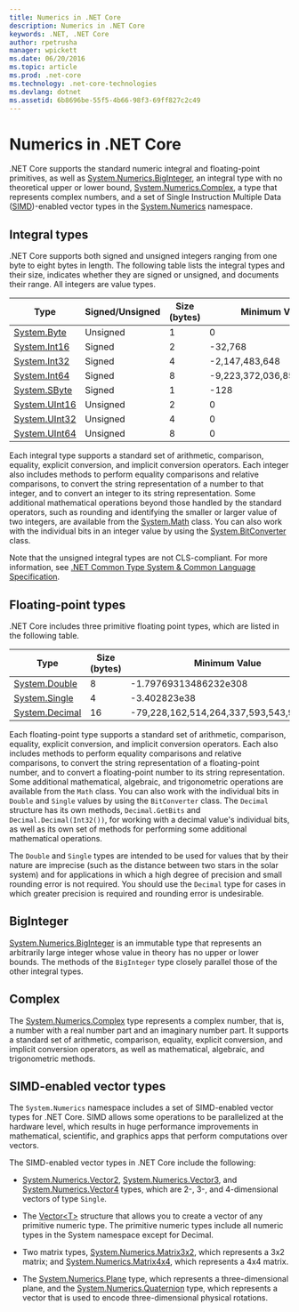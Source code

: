 ```yaml
---
title: Numerics in .NET Core
description: Numerics in .NET Core
keywords: .NET, .NET Core
author: rpetrusha
manager: wpickett
ms.date: 06/20/2016
ms.topic: article
ms.prod: .net-core
ms.technology: .net-core-technologies
ms.devlang: dotnet
ms.assetid: 6b8696be-55f5-4b66-98f3-69ff827c2c49
---
```


# Numerics in .NET Core

.NET Core supports the standard numeric integral and floating-point primitives, as well as [System.Numerics.BigInteger](https://docs.microsoft.com/dotnet/core/api/System.Numerics.BigInteger), an integral type with no theoretical upper or lower bound, [System.Numerics.Complex](https://docs.microsoft.com/dotnet/core/api/System.Numerics.Complex), a type that represents complex numbers, and a set of Single Instruction Multiple Data ([SIMD](https://en.wikipedia.org/wiki/SIMD))-enabled vector types in the [System.Numerics](https://docs.microsoft.com/dotnet/core/api/System.Numerics) namespace. 

## Integral types

.NET Core supports both signed and unsigned integers ranging from one byte to eight bytes in length. The following table lists the integral types and their size, indicates whether they are signed or unsigned, and documents their range. All integers are value types. 

Type | Signed/Unsigned | Size (bytes) | Minimum Value | Maximum Value
---- | --------------- | ------------ | ------------- | -------------
[System.Byte](https://docs.microsoft.com/dotnet/core/api/System.Byte) | Unsigned | 1 | 0 | 255
[System.Int16](https://docs.microsoft.com/dotnet/core/api/System.Int16) | Signed | 2 | -32,768 | 32,767
[System.Int32](https://docs.microsoft.com/dotnet/core/api/System.Int32) | Signed | 4 | -2,147,483,648 | 2,147,483,647
[System.Int64](https://docs.microsoft.com/dotnet/core/api/System.Int64) | Signed | 8 | -9,223,372,036,854,775,808 | 9,223,372,036,854,775,807
[System.SByte](https://docs.microsoft.com/dotnet/core/api/System.SByte) | Signed | 1 | -128 | 127
[System.UInt16](https://docs.microsoft.com/dotnet/core/api/System.UInt16) | Unsigned | 2 | 0 | 65,535
[System.UInt32](https://docs.microsoft.com/dotnet/core/api/System.UInt32) | Unsigned | 4 | 0 | 4,294,967,295
[System.UInt64](https://docs.microsoft.com/dotnet/core/api/System.UInt64) | Unsigned | 8 | 0 | 18,446,744,073,709,551,615

Each integral type supports a standard set of arithmetic, comparison, equality, explicit conversion, and implicit conversion operators. Each integer also includes methods to perform equality comparisons and relative comparisons, to convert the string representation of a number to that integer, and to convert an integer to its string representation. Some additional mathematical operations beyond those handled by the standard operators, such as rounding and identifying the smaller or larger value of two integers, are available from the [System.Math](https://docs.microsoft.com/dotnet/core/api/System.Math) class. You can also work with the individual bits in an integer value by using the [System.BitConverter](https://docs.microsoft.com/dotnet/core/api/System.BitConverter) class. 
     
Note that the unsigned integral types are not CLS-compliant. For more information, see [.NET Common Type System & Common Language Specification](common-type-system.md).

## Floating-point types

.NET Core includes three primitive floating point types, which are listed in the following table. 

Type | Size (bytes) | Minimum Value | Maximum Value
---- | ------------ | ------------- | -------------
[System.Double](https://docs.microsoft.com/dotnet/core/api/System.Double) | 8 | -1.79769313486232e308 | 1.79769313486232e308
[System.Single](https://docs.microsoft.com/dotnet/core/api/System.Single) | 4 | -3.402823e38 | 3.402823e38
[System.Decimal](https://docs.microsoft.com/dotnet/core/api/System.Decimal) | 16 | -79,228,162,514,264,337,593,543,950,335 | 79,228,162,514,264,337,593,543,950,335
   
Each floating-point type supports a standard set of arithmetic, comparison, equality, explicit conversion, and implicit conversion operators. Each also includes methods to perform equality comparisons and relative comparisons, to convert the string representation of a floating-point number, and to convert a floating-point number to its string representation. Some additional mathematical, algebraic, and trigonometric operations are available from the `Math` class. You can also work with the individual bits in `Double` and `Single` values by using the `BitConverter` class. The `Decimal` structure has its own methods, `Decimal.GetBits` and `Decimal.Decimal(Int32())`, for working with a decimal value's individual bits, as well as its own set of methods for performing some additional mathematical operations. 

The `Double` and `Single` types are intended to be used for values that by their nature are imprecise (such as the distance between two stars in the solar system) and for applications in which a high degree of precision and small rounding error is not required. You should use the `Decimal` type for cases in which greater precision is required and rounding error is undesirable.

## BigInteger

[System.Numerics.BigInteger](https://docs.microsoft.com/dotnet/core/api/System.Numerics.BigInteger) is an immutable type that represents an arbitrarily large integer whose value in theory has no upper or lower bounds. The methods of the `BigInteger` type closely parallel those of the other integral types.  

## Complex

The [System.Numerics.Complex](https://docs.microsoft.com/dotnet/core/api/System.Numerics.Complex) type represents a complex number, that is, a number with a real number part and an imaginary number part. It supports a standard set of arithmetic, comparison, equality, explicit conversion, and implicit conversion operators, as well as mathematical, algebraic, and trigonometric methods. 

## SIMD-enabled vector types

The `System.Numerics` namespace includes a set of SIMD-enabled vector types for .NET Core. SIMD allows some operations to be parallelized at the hardware level, which results in huge performance improvements in mathematical, scientific, and graphics apps that perform computations over vectors. 

The SIMD-enabled vector types in .NET Core include the following: 

* [System.Numerics.Vector2](https://docs.microsoft.com/dotnet/core/api/System.Numerics.Vector2), [System.Numerics.Vector3](https://docs.microsoft.com/dotnet/core/api/System.Numerics.Vector3), and [System.Numerics.Vector4](https://docs.microsoft.com/dotnet/core/api/System.Numerics.Vector4) types, which are 2-, 3-, and 4-dimensional vectors of type `Single`.

* The [Vector&lt;T&gt;](https://docs.microsoft.com/dotnet/core/api/System.Numerics.Vector-1) structure that allows you to create a vector of any primitive numeric type. The primitive numeric types include all numeric types in the System namespace except for Decimal.

* Two matrix types, [System.Numerics.Matrix3x2](https://docs.microsoft.com/dotnet/core/api/System.Numerics.Matrix3x2), which represents a 3x2 matrix; and [System.Numerics.Matrix4x4](https://docs.microsoft.com/dotnet/core/api/System.Numerics.Matrix4x4), which represents a 4x4 matrix. 

* The [System.Numerics.Plane](https://docs.microsoft.com/dotnet/core/api/System.Numerics.Plane) type, which represents a three-dimensional plane, and the [System.Numerics.Quaternion](https://docs.microsoft.com/dotnet/core/api/System.Numerics.Quaternion) type, which represents a vector that is used to encode three-dimensional physical rotations.
